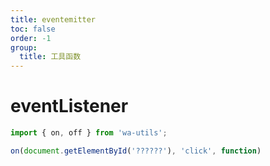 ```yaml
---
title: eventemitter
toc: false
order: -1
group:
  title: 工具函数
---
```


# eventListener

```typescript
import { on, off } from 'wa-utils';

on(document.getElementById('??????'), 'click', function)
```
